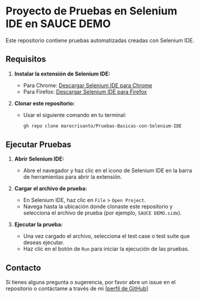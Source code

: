 # Proyecto de Pruebas en Selenium IDE en SAUCE DEMO

Este repositorio contiene pruebas automatizadas creadas con Selenium IDE.

## Requisitos

1. **Instalar la extensión de Selenium IDE:**
   - Para Chrome: [Descargar Selenium IDE para Chrome](https://chrome.google.com/webstore/detail/selenium-ide/mooikfkahbdckldjjndioackbalphokd)
   - Para Firefox: [Descargar Selenium IDE para Firefox](https://addons.mozilla.org/en-US/firefox/addon/selenium-ide/)

2. **Clonar este repositorio:**
   - Usar el siguiente comando en tu terminal:
     ```bash
     gh repo clone marocrisanto/Pruebas-Basicas-con-Selenium-IDE
     ```

## Ejecutar Pruebas

1. **Abrir Selenium IDE:**
   - Abre el navegador y haz clic en el icono de Selenium IDE en la barra de herramientas para abrir la extensión.

2. **Cargar el archivo de prueba:**
   - En Selenium IDE, haz clic en `File` > `Open Project`.
   - Navega hasta la ubicación donde clonaste este repositorio y selecciona el archivo de prueba (por ejemplo, `SAUCE DEMO.side`).

3. **Ejecutar la prueba:**
   - Una vez cargado el archivo, selecciona el test case o test suite que deseas ejecutar.
   - Haz clic en el botón de `Run` para iniciar la ejecución de las pruebas.

## Contacto

Si tienes alguna pregunta o sugerencia, por favor abre un issue en el repositorio o contáctame a través de mi [[perfil de GitHub](https://github.com/marocrisanto/)]
